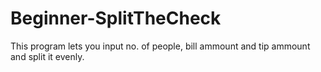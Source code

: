 # Beginner-SplitTheCheck
This program lets you input no. of people, bill ammount and tip ammount and split it evenly.
